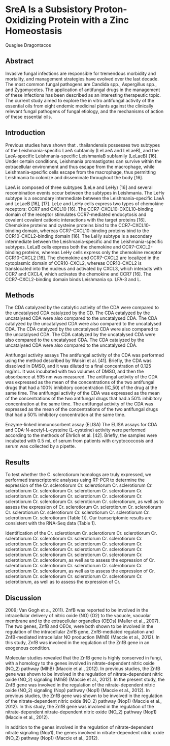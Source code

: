 # SreA Is a Subsistory Proton-Oxidizing Protein with a Zinc Homeostasis
Quaglee Dragontacos


## Abstract
Invasive fungal infections are responsible for tremendous morbidity and mortality, and management strategies have evolved over the last decade. The most common fungal pathogens are Candida spp., Aspergillus spp., and Zygomycetes. The application of antifungal drugs in the management of these infections has been described as an interesting therapeutic topic. The current study aimed to explore the in vitro antifungal activity of the essential oils from eight endemic medicinal plants against the clinically relevant fungal pathogens of fungal etiology, and the mechanisms of action of these essential oils.


## Introduction
Previous studies have shown that . thailandensis possesses two subtypes of the Leishmania-specific LaeA subfamily (LeLaeA and LeLaeB), and the LaeA-specific Leishmania-specific LeishmaniaB subfamily (LeLaeB) [16]. Under certain conditions, Leishmania promastigotes can survive within the extracellular environment and thus escape from the macrophage, while Leishmania-specific cells escape from the macrophage, thus permitting Leishmania to colonize and disseminate throughout the body [16].

LaeA is composed of three subtypes (LeLe and LeHy) [16] and several recombination events occur between the subtypes in Leishmania. The LeHy subtype is a secondary intermediate between the Leishmania-specific LaeA and LeLaeB [16], [17]. LeLe and LeHy cells express two types of chemokine receptors: CCR7 and CXCL10 [16]. The CCR7-CXCL10-CXCL10-binding domain of the receptor stimulates CCR7-mediated endocytosis and covalent covalent cationic interactions with the target proteins [16]. Chemokine proteins and cysteine proteins bind to the CCR7-CXCL10-binding domain, whereas CCR7-CXCL10-binding proteins bind to the CCR10-CXCL2-binding domain [16]. The LeHy subtype is a secondary intermediate between the Leishmania-specific and the Leishmania-specific subtypes. LeLaB cells express both the chemokine and CCR7-CXCL2-binding proteins, whereas LeHy cells express only the chemokine receptor CCR10-CXCL2 [16]. The chemokine and CCR7-CXCL2 are localized in the cytoplasmic domain of CCR10-CXCL2, whereas CCR10-CXCL2 is translocated into the nucleus and activated by CXCL3, which interacts with CCR7 and CXCL4, which activates the chemokine and CCR7 [16]. The CCR7-CXCL2-binding domain binds Leishmania sp. LFA-3 and L.


## Methods
The CDA catalyzed by the catalytic activity of the CDA were compared to the uncatalysed CDA catalyzed by the CD. The CDA catalyzed by the uncatalysed CDA were also compared to the uncatalysed CDA. The CDA catalyzed by the uncatalysed CDA were also compared to the uncatalysed CDA. The CDA catalyzed by the uncatalysed CDA were also compared to the uncatalysed CDA. The CDA catalyzed by the uncatalysed CDA were also compared to the uncatalysed CDA. The CDA catalyzed by the uncatalysed CDA were also compared to the uncatalysed CDA.

Antifungal activity assays
The antifungal activity of the CDA was performed using the method described by Waisiri et al. [41]. Briefly, the CDA was dissolved in DMSO, and it was diluted to a final concentration of 0.125 mg/mL. It was incubated with two volumes of DMSO, and then the absorbance at 595 nm was measured. The antifungal activity of the CDA was expressed as the mean of the concentrations of the two antifungal drugs that had a 100% inhibitory concentration (IC_50) of the drug at the same time. The antifungal activity of the CDA was expressed as the mean of the concentrations of the two antifungal drugs that had a 50% inhibitory concentration at the same time. The antifungal activity of the CDA was expressed as the mean of the concentrations of the two antifungal drugs that had a 50% inhibitory concentration at the same time.

Enzyme-linked immunosorbent assay (ELISA)
The ELISA assays for CDA and CDA-N-acetyl-L-cysteine (L-cysteine) activity were performed according to the methods of Ehrlich et al. [42]. Briefly, the samples were incubated with 0.5 mL of serum from patients with cryptococcosis and serum was collected by a pipette.


## Results
To test whether the C. sclerotiorum homologs are truly expressed, we performed transcriptomic analyses using RT-PCR to determine the expression of the Cr. sclerotiorum Cr. sclerotiorum Cr. sclerotiorum Cr. sclerotiorum Cr. sclerotiorum Cr. sclerotiorum Cr. sclerotiorum Cr. sclerotiorum Cr. sclerotiorum Cr. sclerotiorum Cr. sclerotiorum Cr. sclerotiorum Cr. sclerotiorum Cr. sclerotiorum Cr. sclerotiorum, as well as to assess the expression of Cr. sclerotiorum Cr. sclerotiorum Cr. sclerotiorum Cr. sclerotiorum Cr. sclerotiorum Cr. sclerotiorum Cr. sclerotiorum Cr. sclerotiorum Cr. sclerotiorum (Table 1)). Our transcriptomic results are consistent with the RNA-Seq data (Table 1).

Identification of the Cr. sclerotiorum Cr. sclerotiorum Cr. sclerotiorum Cr. sclerotiorum Cr. sclerotiorum Cr. sclerotiorum Cr. sclerotiorum Cr. sclerotiorum Cr. sclerotiorum Cr. sclerotiorum Cr. sclerotiorum Cr. sclerotiorum Cr. sclerotiorum Cr. sclerotiorum Cr. sclerotiorum Cr. sclerotiorum Cr. sclerotiorum Cr. sclerotiorum Cr. sclerotiorum Cr. sclerotiorum Cr. sclerotiorum, as well as to assess the expression of Cr. sclerotiorum Cr. sclerotiorum Cr. sclerotiorum Cr. sclerotiorum Cr. sclerotiorum Cr. sclerotiorum, as well as to assess the expression of Cr. sclerotiorum Cr. sclerotiorum Cr. sclerotiorum Cr. sclerotiorum Cr. sclerotiorum, as well as to assess the expression of Cr.


## Discussion
 2009; Van Gogh et a., 2011). ZnfB was reported to be involved in the intracellular delivery of nitric oxide (NO) (O2) to the vacuole, vacuolar membrane and to the extracellular organelles (OEOs) (Maller et al., 2007). The two genes, ZnfB and OEOs, were both shown to be involved in the regulation of the intracellular ZnfB gene, ZnfB-mediated regulation and ZnfB-mediated intracellular NO production (MlhB) (Maccie et al., 2012). In this study, ZnfB was involved in the regulation of the ZnfB gene in an exogenous condition.

Molecular studies revealed that the ZnfB gene is highly conserved in fungi, with a homology to the genes involved in nitrate-dependent nitric oxide (NO_2) pathway (MlhB) (Maccie et al., 2012). In previous studies, the ZnfB gene was shown to be involved in the regulation of nitrate-dependent nitric oxide (NO_2) signaling (MlhB) (Maccie et al., 2012). In the present study, the ZnfB gene was involved in the regulation of the nitrate-dependent nitric oxide (NO_2) signaling (Nop) pathway (Nop1) (Maccie et al., 2012). In previous studies, the ZnfB gene was shown to be involved in the regulation of the nitrate-dependent nitric oxide (NO_2) pathway (Nop1) (Maccie et al., 2012). In this study, the ZnfB gene was involved in the regulation of the nitrate-dependent nitrate-dependent nitric oxide (NO_2) pathway (Nop1) (Maccie et al., 2012).

In addition to the genes involved in the regulation of nitrate-dependent nitrate signaling (Nop1), the genes involved in nitrate-dependent nitric oxide (NO_2) pathway (Nop1) (Maccie et al., 2012).
